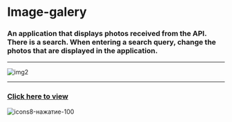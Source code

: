# Image-galery


### An application that displays photos received from the API. There is a search. When entering a search query, change the photos that are displayed in the application.
***

![img2](https://user-images.githubusercontent.com/83242738/159179244-32d9012a-d2d8-46b5-ad9c-418b3900ec24.JPG)
***

### [Click here to view](https://plohotski.github.io/image-galery/)
![icons8-нажатие-100](https://user-images.githubusercontent.com/83242738/159179325-7b4a3e88-63a7-4f31-b68a-acb202905706.png)
